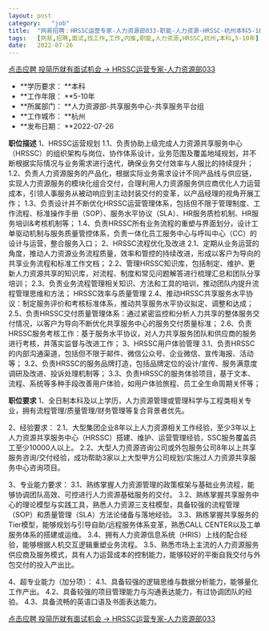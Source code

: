 ```yaml
---
layout:	post
category:	"job"
title:	"网易招聘：HRSSC运营专家-人力资源部033-职能-人力资源-HRSSC-杭州本科5-10年"
tags:	[网易,招聘,面试,找工作,工作,内推,职能,人力资源,HRSSC,杭州,本科,5-10年]
date:	2022-07-26
---
```


[点击应聘 投简历就有面试机会 -> HRSSC运营专家-人力资源部033](http://mobile.bole.netease.com/bole/boleDetail?id=40063&employeeId=346f03c3cda5f04c&key=all)



- **学历要求： **本科
- **工作年限： **5-10年
- **所属部门： **人力资源部-共享服务中心-共享服务平台组
- **工作城市： **杭州
- **发布日期： **2022-07-26



**职位描述**
1、HRSSC运营规划
1.1、负责协助上级完成人力资源共享服务中心（HRSSC）的组织架构与岗位、协作体系设计，业务范围及覆盖地域规划，并不断根据实际情况与业务需求进行迭代，确保业务交付效率与人服比的持续提升；
1.2、负责人力资源服务的产品化，根据实际业务需求设计不同产品线与供应链，实现人力资源服务的模块化组合交付，合理利用人力资源服务供应商优化人力运营成本，引领人事服务从被动响应到主动封装交付的变革，以产品经理的视角开展工作；
1.3、负责设计并不断优化HRSSC运营管理体系，包括但不限于管理制度、工作流程、标准操作手册（SOP）、服务水平协议（SLA）、HR服务质检机制、HR服务培训&amp;考核机制等；
1.4、负责HRSSC所有业务流程的重塑与界面划分，设计工单驱动机制与服务质量管控体系，负责一体化员工服务中心与呼叫中心（CC）的设计与运营，整合服务入口；
2、HRSSC流程优化及改进
2.1、定期从业务运营的角度，推动人力资源业务流程质量，效率和管控的持续改进，形成以客户为导向的共享业务流程和标准工作文档； 
2.2、管理HRSSC知识库，包括制定、维护、更新人力资源共享的知识库，对流程、制度和常见问题解答进行梳理汇总和团队分享培训；
2.3、负责业务流程管理相关知识、方法和工具的培训，推动团队内提升流程管理思维和方法；
HRSSC效率与质量管理
2.4、推动HRSSC共享服务水平协议：制定服务评价和考核标准体系，推动共享服务水平协议拟定、调整和达成；
2.5、负责HRSSC交付质量管理体系：通过紧密监控和分析人力共享的整体服务交付情况，以客户为导向不断优化共享服务中心的服务交付质量标准；
2.6、负责HRSSC服务考核工作：基于服务水平协议，对人力共享服务团队和供应商的服务进行考核，并落实监督与改进工作；
3、HRSSC用户体验管理
3.1、负责HRSSC的内部沟通渠道，包括但不限于邮件、微信公众号、企业微信、宣传海报、活动等；
3.2、负责HRSSC的服务品牌打造，包括品牌定位的设计/宣传、服务满意度调研及改进、投诉处理机制等；
3.3、负责HRSSC的服务体验项目，基于文本、流程、系统等多种手段改善用户体验，如用户体验旅程、员工全生命周期关怀等；




**职位要求**
1、全日制本科及以上学历，人力资源管理或管理科学与工程类相关专业，拥有流程管理/质量管理/财务管理等复合背景者优先。

2、经验要求：
2.1、大型集团企业8年以上人力资源相关工作经验，至少3年以上人力资源共享服务中心（HRSSC）搭建、维护、运营管理经验，SSC服务覆盖员工至少10000人以上。
2.2、大型人力资源咨询公司或外包服务公司8年以上共享服务咨询/交付经验，成功帮助3家以上大型甲方公司规划/实施过人力资源共享服务中心咨询项目。

3、专业能力要求：
3.1、熟练掌握人力资源管理的政策框架与基础业务流程，能够协调团队高效、可控进行人力资源基础服务的交付。
3.2、熟练掌握共享服务中心的理论模型与实践工具，熟悉人力资源三支柱模型，具备较强的流程管理（SOP）和质量管理（SLA）方法论储备与落地经验。
3.3、熟练掌握共享服务的Tier模型，能够规划与引导自助/远程服务体系变革，熟悉CALL CENTER以及工单服务体系的搭建或运维。
3.4、拥有人力资源信息系统（HRIS）上线的配合经验，能够根据人机交互逻辑重塑业务流程。
3.5、熟悉市场上主流的人力资源服务供应商及服务模式，具有人力运营成本的控制能力，能够较好的平衡自我交付与外包交付的投入产出比。

4、超专业能力（加分项）：
4.1、具备较强的逻辑思维与数据分析能力，能够量化工作产出。
4.2、具备较强的项目管理能力与沟通表达能力，有过协调团队的经验。
4.3、具备流畅的英语口语及书面表达能力。





[点击应聘 投简历就有面试机会 -> HRSSC运营专家-人力资源部033](http://mobile.bole.netease.com/bole/boleDetail?id=40063&employeeId=346f03c3cda5f04c&key=all)